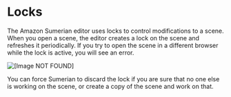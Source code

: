 # Locks<a name="dashboard-locks"></a>

The Amazon Sumerian editor uses locks to control modifications to a scene\. When you open a scene, the editor creates a lock on the scene and refreshes it periodically\. If you try to open the scene in a different browser while the lock is active, you will see an error\.

![\[Image NOT FOUND\]](http://docs.aws.amazon.com/sumerian/latest/userguide/images/dashboard-lock.png)

You can force Sumerian to discard the lock if you are sure that no one else is working on the scene, or create a copy of the scene and work on that\.